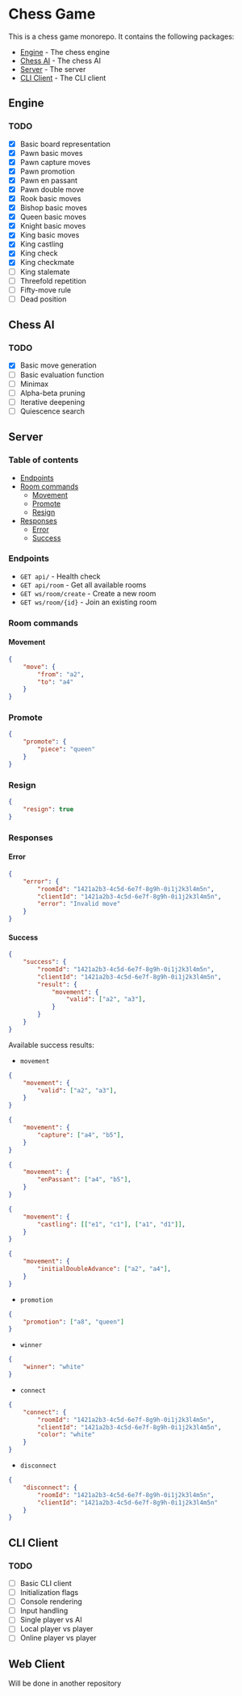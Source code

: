 # Chess Game

This is a chess game monorepo. It contains the following packages:
- [Engine](#engine) - The chess engine
- [Chess AI](#chess-ai) - The chess AI
- [Server](#server) - The server
- [CLI Client](#cli-client) - The CLI client

## Engine

### TODO

- [x] Basic board representation
- [x] Pawn basic moves
- [x] Pawn capture moves
- [x] Pawn promotion
- [x] Pawn en passant
- [x] Pawn double move
- [x] Rook basic moves
- [x] Bishop basic moves
- [x] Queen basic moves
- [x] Knight basic moves
- [x] King basic moves
- [x] King castling
- [x] King check
- [x] King checkmate
- [ ] King stalemate
- [ ] Threefold repetition
- [ ] Fifty-move rule
- [ ] Dead position

## Chess AI 

### TODO

- [x] Basic move generation
- [ ] Basic evaluation function
- [ ] Minimax
- [ ] Alpha-beta pruning
- [ ] Iterative deepening
- [ ] Quiescence search

## Server

### Table of contents
- [Endpoints](#endpoints)
- [Room commands](#room-commands)
    - [Movement](#movement)
    - [Promote](#promote)
    - [Resign](#resign)
- [Responses](#responses)
    - [Error](#error)
    - [Success](#success)
### Endpoints
- `GET api/` - Health check
- `GET api/room` - Get all available rooms
- `GET ws/room/create` - Create a new room
- `GET ws/room/{id}` - Join an existing room

### Room commands
#### Movement
``` json
{
    "move": {
        "from": "a2",
        "to": "a4"
    }
}
```

### Promote
``` json
{
    "promote": {
        "piece": "queen"
    }
}
```

### Resign
``` json
{
    "resign": true
}
```

### Responses

#### Error
``` json
{
    "error": {
        "roomId": "1421a2b3-4c5d-6e7f-8g9h-0i1j2k3l4m5n",
        "clientId": "1421a2b3-4c5d-6e7f-8g9h-0i1j2k3l4m5n",
        "error": "Invalid move"
    }
}
```

#### Success
``` json
{
    "success": {
        "roomId": "1421a2b3-4c5d-6e7f-8g9h-0i1j2k3l4m5n",
        "clientId": "1421a2b3-4c5d-6e7f-8g9h-0i1j2k3l4m5n",
        "result": {
            "movement": {
                "valid": ["a2", "a3"],
            }
        }
    }
}
```

Available success results:
- `movement`
``` json
{
    "movement": {
        "valid": ["a2", "a3"],
    }
}

{
    "movement": {
        "capture": ["a4", "b5"],
    }
}

{
    "movement": {
        "enPassant": ["a4", "b5"],
    }
}

{
    "movement": {
        "castling": [["e1", "c1"], ["a1", "d1"]],
    }
}

{
    "movement": {
        "initialDoubleAdvance": ["a2", "a4"],
    }
}

```
- `promotion`
``` json
{
    "promotion": ["a8", "queen"]
}
```
- `winner`
``` json
{
    "winner": "white"
}
```
- `connect`
``` json
{
    "connect": {
        "roomId": "1421a2b3-4c5d-6e7f-8g9h-0i1j2k3l4m5n",
        "clientId": "1421a2b3-4c5d-6e7f-8g9h-0i1j2k3l4m5n",
        "color": "white"
    }
}
```
- `disconnect`
``` json
{
    "disconnect": {
        "roomId": "1421a2b3-4c5d-6e7f-8g9h-0i1j2k3l4m5n",
        "clientId": "1421a2b3-4c5d-6e7f-8g9h-0i1j2k3l4m5n"
    }
}
```


## CLI Client

### TODO

- [ ] Basic CLI client
- [ ] Initialization flags
- [ ] Console rendering
- [ ] Input handling
- [ ] Single player vs AI
- [ ] Local player vs player
- [ ] Online player vs player

## Web Client
Will be done in another repository





